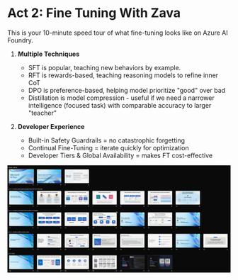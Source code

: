 # Act 2: Fine Tuning With Zava

This is your 10-minute speed tour of what fine-tuning looks like on Azure AI Foundry.

1. **Multiple Techniques** 
    - SFT is popular, teaching new behaviors by example.
    - RFT is rewards-based, teaching reasoning models to refine inner CoT
    - DPO is preference-based, helping model prioritize "good" over bad
    - Distillation is model compression - useful if we need a narrower intelligence (focused task) with comparable accuracy to larger "teacher"

2. **Developer Experience**
    - Built-in Safety Guardrails = no catastrophic forgetting
    - Continual Fine-Tuning = iterate quickly for optimization
    - Developer Tiers & Global Availability = makes FT cost-effective

![Run of Talk](./../assets/Speaker-Deck.png)